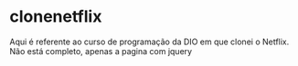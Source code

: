 # clonenetflix
Aqui é referente ao curso de programação da DIO em que clonei o Netflix. Não está completo, apenas a pagina com jquery
